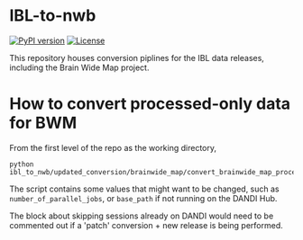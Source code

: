 # IBL-to-nwb
[![PyPI version](https://badge.fury.io/py/ibl-to-nwb.svg)](https://badge.fury.io/py/ibl-to-nwb)
[![License](https://img.shields.io/badge/License-BSD%203--Clause-blue.svg)](https://opensource.org/licenses/BSD-3-Clause)

This repository houses conversion piplines for the IBL data releases, including the Brain Wide Map project.



# How to convert processed-only data for BWM

From the first level of the repo as the working directory,

```
python ibl_to_nwb/updated_conversion/brainwide_map/convert_brainwide_map_processed_only_parallel.py
```

The script contains some values that might want to be changed, such as `number_of_parallel_jobs`, or `base_path` if not running on the DANDI Hub.

The block about skipping sessions already on DANDI would need to be commented out if a 'patch' conversion + new release is being performed.
